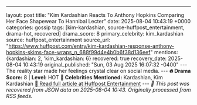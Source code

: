 ---
layout: post
title: "Kim Kardashian Reacts To Anthony Hopkins Comparing Her Face Shapewear To Hannibal Lecter"
date: 2025-08-04 10:43:19 +0000
categories: gossip
tags: [kim-kardashian, source-huffpost_entertainment, drama-hot, recovered]
drama_score: 8
primary_celebrity: kim_kardashian
source: huffpost_entertainment
source_url: "https://www.huffpost.com/entry/kim-kardashian-response-anthony-hopkins-skims-face-wraps_n_688f99d4e4b0b6f38d136eef"
mentions: {kardashian: 2, 'kim_kardashian: 6} recovered: true recovery_date: 2025-08-04 10:43:19 original_published: "Sun, 03 Aug 2025 16:07:32 -0400" --- The reality star made her feelings crystal clear on social media. --- **🔥 Drama Score:** 8 | **Level:** HOT **👑 Celebrities Mentioned:** Kardashian, Kim Kardashian [📰 Read full article at Huffpost Entertainment](https://www.huffpost.com/entry/kim-kardashian-response-anthony-hopkins-skims-face-wraps_n_688f99d4e4b0b6f38d136eef) --- *🔄 This post was recovered from JSON data on 2025-08-04 10:43. Originally processed from RSS feeds.*